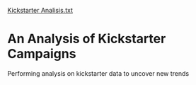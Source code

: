 [Kickstarter Analisis.txt](https://github.com/Quixck23/Kickstarter-analisis/files/7151222/Kickstarter.Analisis.txt)
# An Analysis of Kickstarter Campaigns
Performing analysis on kickstarter data to uncover new trends
